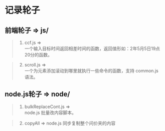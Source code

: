 # 记录轮子

## 前端轮子 => js/
> 1. ccf.js =>  
> 一个输入目标时间返回相差时间的函数，返回值形如：2年5月5日19点20分的函数。

> 2. scroll.js =>  
> 一个为元素添加滚动到哪里就执行一些命令的函数，支持 common.js 语法。

## node.js轮子 => node/
> 1. bulkReplaceCont.js =>  
> node.js 批量改内容脚本。

> 2. copyAll => 
> node.js 同步复制整个问价夹的内容